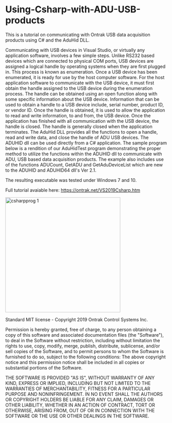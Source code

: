 # Using-Csharp-with-ADU-USB-products

This is a tutorial on communicating with Ontrak USB data acquisition products using C# and the AduHid DLL.

Communicating with USB devices in Visual Studio, or virtually any application software, involves a few simple steps.  Unlike RS232 based devices which are connected to physical COM ports, USB devices are assigned a logical handle by operating systems when they are first plugged in. This process is known as enumeration. Once a USB device has been enumerated, it is ready for use by the host computer software. For the host application software to communicate with the USB device, it must first obtain the handle assigned to the USB device during the enumeration process. The handle can be obtained using an open function along with some specific information about the USB device. Information that can be used to obtain a handle to a USB device include, serial number, product ID, or vendor ID. Once the handle is obtained, it is used to allow the application to read and write information, to and from, the USB device.  Once the application has finished with all communication with the USB device, the handle is closed. The handle is generally closed when the application terminates.
The AduHid DLL provides all the functions to open a handle, read and write data, and close the handle of ADU USB devices. The ADUHID dll can be used directly from a C# application. 
The sample program below is a rendition of our AduHidTest program demonstrating the proper method to utilize the functions within the ADUHID dll to communicate with ADU, USB based data acquisition products. The example also includes use of the functions ADUCount, GetADU and GetAduDeviceList which are new to the ADUHID and ADUHID64 dll's Ver 2.1.

The resulting executable was tested under Windows 7 and 10.  

Full tutorial avaiable here: https://ontrak.net/VS2019Csharp.htm


<img width="358" alt="csharpprog 1" src="https://user-images.githubusercontent.com/57152013/69270348-c0783e00-0ba0-11ea-8e42-dda0a8c6a9d9.png">


Standard MIT license - Copyright 2019 Ontrak Control Systems Inc.

Permission is hereby granted, free of charge, to any person obtaining a copy of this software and associated documentation files (the "Software"), to deal in the Software without restriction, including without limitation the rights to use, copy, modify, merge, publish, distribute, sublicense, and/or sell copies of the Software, and to permit persons to whom the Software is furnished to do so, subject to the following conditions:
The above copyright notice and this permission notice shall be included in all copies or substantial portions of the Software.

THE SOFTWARE IS PROVIDED "AS IS", WITHOUT WARRANTY OF ANY KIND, EXPRESS OR IMPLIED, INCLUDING BUT NOT LIMITED TO THE WARRANTIES OF MERCHANTABILITY, FITNESS FOR A PARTICULAR PURPOSE AND NONINFRINGEMENT. IN NO EVENT SHALL THE AUTHORS OR COPYRIGHT HOLDERS BE LIABLE FOR ANY CLAIM, DAMAGES OR OTHER LIABILITY, WHETHER IN AN ACTION OF CONTRACT, TORT OR OTHERWISE, ARISING FROM, OUT OF OR IN CONNECTION WITH THE SOFTWARE OR THE USE OR OTHER DEALINGS IN THE SOFTWARE.
